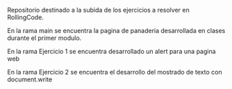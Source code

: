 Repositorio destinado a la subida de los ejercicios a resolver en RollingCode.

En la rama main se encuentra la pagina de panaderia desarrollada en clases durante el primer modulo.

En la rama Ejercicio 1 se encuentra desarrollado un alert para una pagina web

En la rama Ejercicio 2 se encuentra el desarrollo del mostrado de texto con document.write